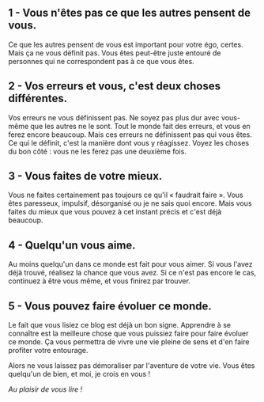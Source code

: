 <!-- 
.. title: 5 raisons pour lesquelles vous êtes quelqu'un de bien
.. slug: 5-raisons-pour-lesquelles-vous-êtes-quelquun-de-bien
.. date: 2013-07-29 15:04:12+02:00
.. tags: Développement personnel, Réflexion
.. category: 
.. link: 
.. description: 
.. type: text
-->

<p><h2>1 - Vous n'êtes pas ce que les autres pensent de vous.</h2></p>

<p><p>Ce que les autres pensent de vous est important pour votre égo, certes. Mais ça ne vous définit pas. Vous êtes peut-être juste entouré de personnes qui ne correspondent pas à ce que vous êtes.</p></p>
<!-- TEASER_END -->
<p><h2>2 - Vos erreurs et vous, c'est deux choses différentes.</h2></p>

<p><p>Vos erreurs ne vous définissent pas. Ne soyez pas plus dur avec vous-même que les autres ne le sont. Tout le monde fait des erreurs, et vous en ferez encore beaucoup. Mais ces erreurs ne définissent pas qui vous êtes. Ce qui le définit, c'est la manière dont vous y réagissez. Voyez les choses du bon côté : vous ne les ferez pas une deuxième fois.</p></p>

<p><h2>3 - Vous faites de votre mieux.</h2></p>

<p><p>Vous ne faites certainement pas toujours ce qu'il « faudrait faire ». Vous êtes paresseux, impulsif, désorganisé ou je ne sais quoi encore. Mais vous faites du mieux que vous pouvez à cet instant précis et c'est déjà beaucoup.</p></p>

<p><h2>4 - Quelqu'un vous aime.</h2></p>

<p><p>Au moins quelqu'un dans ce monde est fait pour vous aimer. Si vous l'avez déjà trouvé, réalisez la chance que vous avez. Si ce n'est pas encore le cas, continuez à être vous même, et vous finirez par trouver.</p></p>

<p><h2>5 - Vous pouvez faire évoluer ce monde.</h2></p>

<p><p>Le fait que vous lisiez ce blog est déjà un bon signe. Apprendre à se connaître est la meilleure chose que vous puissiez faire pour faire évoluer ce monde. Ça vous permettra de vivre une vie pleine de sens et d'en faire profiter votre entourage.</p></p>

<p><p>Alors ne vous laissez pas démoraliser par l'aventure de votre vie. Vous êtes quelqu'un de bien, et moi, je crois en vous !</p></p>

<p><p><em>Au plaisir de vous lire !</em></p></p>
